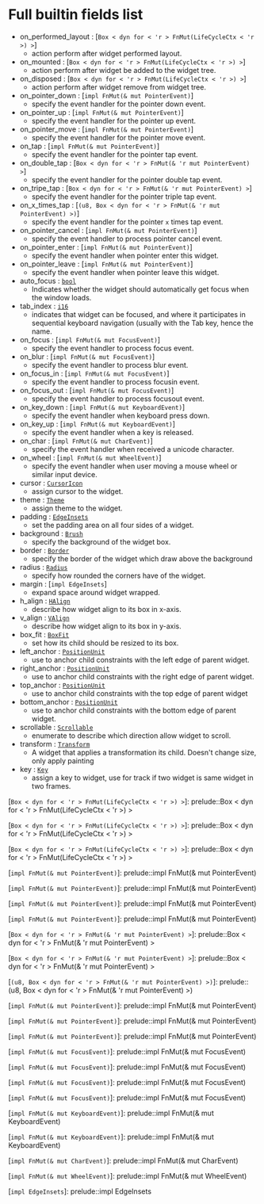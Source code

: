 # Full builtin fields list 

- on_performed_layout : [`Box < dyn for < 'r > FnMut(LifeCycleCtx < 'r >) >`] 
 	 - action perform after widget performed layout.
- on_mounted : [`Box < dyn for < 'r > FnMut(LifeCycleCtx < 'r >) >`] 
 	 - action perform after widget be added to the widget tree.
- on_disposed : [`Box < dyn for < 'r > FnMut(LifeCycleCtx < 'r >) >`] 
 	 - action perform after widget remove from widget tree.
- on_pointer_down : [`impl FnMut(& mut PointerEvent)`] 
 	 - specify the event handler for the pointer down event.
- on_pointer_up : [`impl FnMut(& mut PointerEvent)`] 
 	 - specify the event handler for the pointer up event.
- on_pointer_move : [`impl FnMut(& mut PointerEvent)`] 
 	 - specify the event handler for the pointer move event.
- on_tap : [`impl FnMut(& mut PointerEvent)`] 
 	 - specify the event handler for the pointer tap event.
- on_double_tap : [`Box < dyn for < 'r > FnMut(& 'r mut PointerEvent) >`] 
 	 - specify the event handler for the pointer double tap event.
- on_tripe_tap : [`Box < dyn for < 'r > FnMut(& 'r mut PointerEvent) >`] 
 	 - specify the event handler for the pointer triple tap event.
- on_x_times_tap : [`(u8, Box < dyn for < 'r > FnMut(& 'r mut PointerEvent) >)`] 
 	 - specify the event handler for the pointer `x` times tap event.
- on_pointer_cancel : [`impl FnMut(& mut PointerEvent)`] 
 	 - specify the event handler to process pointer cancel event.
- on_pointer_enter : [`impl FnMut(& mut PointerEvent)`] 
 	 - specify the event handler when pointer enter this widget.
- on_pointer_leave : [`impl FnMut(& mut PointerEvent)`] 
 	 - specify the event handler when pointer leave this widget.
- auto_focus : [`bool`] 
 	 - Indicates whether the widget should automatically get focus when the window loads.
- tab_index : [`i16`] 
 	 - indicates that widget can be focused, and where it participates in sequential keyboard navigation (usually with the Tab key, hence the name.
- on_focus : [`impl FnMut(& mut FocusEvent)`] 
 	 - specify the event handler to process focus event.
- on_blur : [`impl FnMut(& mut FocusEvent)`] 
 	 - specify the event handler to process blur event.
- on_focus_in : [`impl FnMut(& mut FocusEvent)`] 
 	 - specify the event handler to process focusin event.
- on_focus_out : [`impl FnMut(& mut FocusEvent)`] 
 	 - specify the event handler to process focusout event.
- on_key_down : [`impl FnMut(& mut KeyboardEvent)`] 
 	 - specify the event handler when keyboard press down.
- on_key_up : [`impl FnMut(& mut KeyboardEvent)`] 
 	 - specify the event handler when a key is released.
- on_char : [`impl FnMut(& mut CharEvent)`] 
 	 - specify the event handler when received a unicode character.
- on_wheel : [`impl FnMut(& mut WheelEvent)`] 
 	 - specify the event handler when user moving a mouse wheel or similar input device.
- cursor : [`CursorIcon`] 
 	 - assign cursor to the widget.
- theme : [`Theme`] 
 	 - assign theme to the widget.
- padding : [`EdgeInsets`] 
 	 - set the padding area on all four sides of a widget.
- background : [`Brush`] 
 	 - specify the background of the widget box.
- border : [`Border`] 
 	 - specify the border of the widget which draw above the background
- radius : [`Radius`] 
 	 - specify how rounded the corners have of the widget.
- margin : [`impl EdgeInsets`] 
 	 - expand space around widget wrapped.
- h_align : [`HAlign`] 
 	 - describe how widget align to its box in x-axis.
- v_align : [`VAlign`] 
 	 - describe how widget align to its box in y-axis.
- box_fit : [`BoxFit`] 
 	 -  set how its child should be resized to its box.
- left_anchor : [`PositionUnit`] 
 	 - use to anchor child constraints with the left edge of parent widget.
- right_anchor : [`PositionUnit`] 
 	 - use to anchor child constraints with the right edge of parent widget.
- top_anchor : [`PositionUnit`] 
 	 - use to anchor child constraints with the top edge of parent widget
- bottom_anchor : [`PositionUnit`] 
 	 - use to anchor child constraints with the bottom edge of parent widget.
- scrollable : [`Scrollable`] 
 	 - enumerate to describe which direction allow widget to scroll.
- transform : [`Transform`] 
 	 - A widget that applies a transformation its child. Doesn't change size, only apply painting
- key : [`Key`] 
 	 - assign a key to widget, use for track if two widget is same widget in two frames.

[`Box < dyn for < 'r > FnMut(LifeCycleCtx < 'r >) >`]: prelude::Box < dyn for < 'r > FnMut(LifeCycleCtx < 'r >) >

[`Box < dyn for < 'r > FnMut(LifeCycleCtx < 'r >) >`]: prelude::Box < dyn for < 'r > FnMut(LifeCycleCtx < 'r >) >

[`Box < dyn for < 'r > FnMut(LifeCycleCtx < 'r >) >`]: prelude::Box < dyn for < 'r > FnMut(LifeCycleCtx < 'r >) >

[`impl FnMut(& mut PointerEvent)`]: prelude::impl FnMut(& mut PointerEvent)

[`impl FnMut(& mut PointerEvent)`]: prelude::impl FnMut(& mut PointerEvent)

[`impl FnMut(& mut PointerEvent)`]: prelude::impl FnMut(& mut PointerEvent)

[`impl FnMut(& mut PointerEvent)`]: prelude::impl FnMut(& mut PointerEvent)

[`Box < dyn for < 'r > FnMut(& 'r mut PointerEvent) >`]: prelude::Box < dyn for < 'r > FnMut(& 'r mut PointerEvent) >

[`Box < dyn for < 'r > FnMut(& 'r mut PointerEvent) >`]: prelude::Box < dyn for < 'r > FnMut(& 'r mut PointerEvent) >

[`(u8, Box < dyn for < 'r > FnMut(& 'r mut PointerEvent) >)`]: prelude::(u8, Box < dyn for < 'r > FnMut(& 'r mut PointerEvent) >)

[`impl FnMut(& mut PointerEvent)`]: prelude::impl FnMut(& mut PointerEvent)

[`impl FnMut(& mut PointerEvent)`]: prelude::impl FnMut(& mut PointerEvent)

[`impl FnMut(& mut PointerEvent)`]: prelude::impl FnMut(& mut PointerEvent)

[`bool`]: prelude::bool

[`i16`]: prelude::i16

[`impl FnMut(& mut FocusEvent)`]: prelude::impl FnMut(& mut FocusEvent)

[`impl FnMut(& mut FocusEvent)`]: prelude::impl FnMut(& mut FocusEvent)

[`impl FnMut(& mut FocusEvent)`]: prelude::impl FnMut(& mut FocusEvent)

[`impl FnMut(& mut FocusEvent)`]: prelude::impl FnMut(& mut FocusEvent)

[`impl FnMut(& mut KeyboardEvent)`]: prelude::impl FnMut(& mut KeyboardEvent)

[`impl FnMut(& mut KeyboardEvent)`]: prelude::impl FnMut(& mut KeyboardEvent)

[`impl FnMut(& mut CharEvent)`]: prelude::impl FnMut(& mut CharEvent)

[`impl FnMut(& mut WheelEvent)`]: prelude::impl FnMut(& mut WheelEvent)

[`CursorIcon`]: prelude::CursorIcon

[`Theme`]: prelude::Theme

[`EdgeInsets`]: prelude::EdgeInsets

[`Brush`]: prelude::Brush

[`Border`]: prelude::Border

[`Radius`]: prelude::Radius

[`impl EdgeInsets`]: prelude::impl EdgeInsets

[`HAlign`]: prelude::HAlign

[`VAlign`]: prelude::VAlign

[`BoxFit`]: prelude::BoxFit

[`PositionUnit`]: prelude::PositionUnit

[`PositionUnit`]: prelude::PositionUnit

[`PositionUnit`]: prelude::PositionUnit

[`PositionUnit`]: prelude::PositionUnit

[`Scrollable`]: prelude::Scrollable

[`Transform`]: prelude::Transform

[`Key`]: prelude::Key
